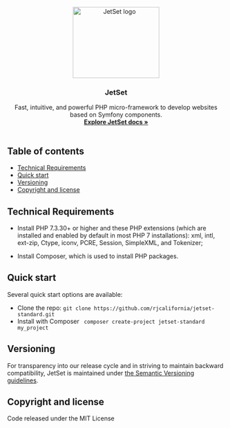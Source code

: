 <p align="center">
  <a href="#">
    <img src="https://getbootstrap.com/docs/5.1/assets/brand/bootstrap-logo-shadow.png" alt="JetSet logo" width="200" height="165">
  </a>
</p>

<h3 align="center">JetSet</h3>

<p align="center">
  Fast, intuitive, and powerful PHP micro-framework to develop websites based on Symfony components.
  <br>
  <a href="#"><strong>Explore JetSet docs »</strong></a>
  <br>
  <br>

</p>

## Table of contents

- [Technical Requirements](#technical-requirements)
- [Quick start](#quick-start)
- [Versioning](#versioning)
- [Copyright and license](#copyright-and-license)

## Technical Requirements
- Install PHP 7.3.30+ or higher and these PHP extensions (which are installed and enabled by default in most PHP 7 installations): xml, intl, ext-zip, Ctype, iconv, PCRE, Session, SimpleXML, and Tokenizer;

- Install Composer, which is used to install PHP packages.

## Quick start

Several quick start options are available:

- Clone the repo: `git clone https://github.com/rjcalifornia/jetset-standard.git`
- Install with Composer ``` composer create-project jetset-standard my_project```

## Versioning

For transparency into our release cycle and in striving to maintain backward compatibility, JetSet is maintained under [the Semantic Versioning guidelines](https://semver.org/). 



## Copyright and license

Code released under the MIT License
